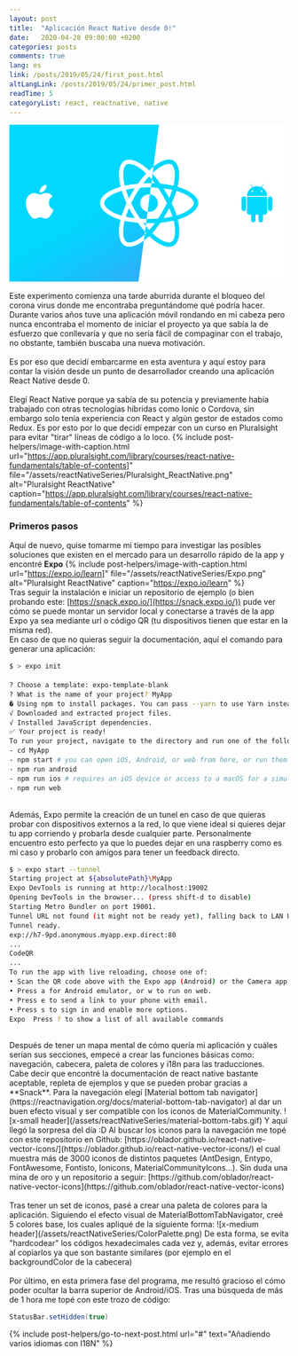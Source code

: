```yaml
---
layout: post
title:  "Aplicación React Native desde 0!"
date:   2020-04-28 09:00:00 +0200
categories: posts
comments: true
lang: es
link: /posts/2019/05/24/first_post.html
altLangLink: /posts/2019/05/24/primer_post.html
readTime: 5
categoryList: react, reactnative, native
---
```

![x-large header](/assets/reactNativeSeries/ReactNative.png)

Este experimento comienza una tarde aburrida durante el bloqueo del corona virus donde me encontraba preguntándome qué podría hacer. 
Durante varios años tuve una aplicación móvil rondando en mi cabeza pero nunca encontraba el momento de iniciar el proyecto ya que sabía la de esfuerzo que conllevaría y que no sería fácil de compaginar con el trabajo, no obstante, también buscaba una nueva motivación.
<br>
<br>
Es por eso que decidí embarcarme en esta aventura y aquí estoy para contar la visión desde un punto de desarrollador creando una aplicación React Native desde 0.
<br>
<br>
Elegí React Native porque ya sabía de su potencia y previamente había trabajado con otras tecnologías híbridas como Ionic o Cordova, sin embargo solo tenía experiencia con React y algún gestor de estados como Redux.
Es por esto por lo que decidí empezar con un curso en Pluralsight para evitar "tirar" líneas de código a lo loco.
{% include post-helpers/image-with-caption.html url="https://app.pluralsight.com/library/courses/react-native-fundamentals/table-of-contents]" 
file="/assets/reactNativeSeries/Pluralsight_ReactNative.png" alt="Pluralsight ReactNative" caption="https://app.pluralsight.com/library/courses/react-native-fundamentals/table-of-contents" %}
### Primeros pasos
Aquí de nuevo, quise tomarme mi tiempo para investigar las posibles soluciones que existen en el mercado para un desarrollo rápido de la app y encontré **Expo**
{% include post-helpers/image-with-caption.html url="https://expo.io/learn]"
file="/assets/reactNativeSeries/Expo.png" alt="Pluralsight ReactNative" caption="https://expo.io/learn" %}
<br>
Tras seguir la instalación e iniciar un repositorio de ejemplo (o bien probando este: [https://snack.expo.io/](https://snack.expo.io/)) pude ver cómo se puede montar un servidor local y conectarse a través de la app Expo ya sea mediante url o código QR (tu dispositivos tienen que estar en la misma red).
<br>
En caso de que no quieras seguir la documentación, aquí el comando para generar una aplicación:
```bash
$ > expo init 

? Choose a template: expo-template-blank
? What is the name of your project? MyApp
� Using npm to install packages. You can pass --yarn to use Yarn instead.
√ Downloaded and extracted project files.
√ Installed JavaScript dependencies.
✅ Your project is ready!
To run your project, navigate to the directory and run one of the following npm commands.
- cd MyApp
- npm start # you can open iOS, Android, or web from here, or run them directly with the commands below.
- npm run android 
- npm run ios # requires an iOS device or access to a macOS for a simulator
- npm run web
```
<br>
Además, Expo permite la creación de un tunel en caso de que quieras probar con dispositivos externos a la red, lo que viene ideal si quieres dejar tu app corriendo y probarla desde cualquier parte. Personalmente encuentro esto perfecto ya que lo puedes dejar en una raspberry como es mi caso y probarlo con amigos para tener un feedback directo.

```bash
$ > expo start --tunnel
Starting project at ${absolutePath}\MyApp
Expo DevTools is running at http://localhost:19002
Opening DevTools in the browser... (press shift-d to disable)
Starting Metro Bundler on port 19001.
Tunnel URL not found (it might not be ready yet), falling back to LAN URL.
Tunnel ready. 
exp://h7-9pd.anonymous.myapp.exp.direct:80
...
CodeQR
...
To run the app with live reloading, choose one of:
• Scan the QR code above with the Expo app (Android) or the Camera app (iOS).
• Press a for Android emulator, or w to run on web.
• Press e to send a link to your phone with email. 
• Press s to sign in and enable more options.
Expo  Press ? to show a list of all available commands
``` 
<br>
Después de tener un mapa mental de cómo quería mi aplicación y cuáles serían sus secciones, empecé a crear las funciones básicas como: navegación, cabecera, paleta de colores y i18n para las traducciones.
<br>
Cabe decir que encontré la documentación de react native bastante aceptable, repleta de ejemplos y que se pueden probar gracias a **Snack**. Para la navegación elegí [Material bottom tab navigator](https://reactnavigation.org/docs/material-bottom-tab-navigator) al dar un buen efecto visual y ser compatible con los iconos de MaterialCommunity.
![x-small header](/assets/reactNativeSeries/material-bottom-tabs.gif)
Y aquí llegó la sorpresa del día :D Al buscar los iconos para la navegación me topé con este repositorio en Github: [https://oblador.github.io/react-native-vector-icons/](https://oblador.github.io/react-native-vector-icons/) el cual muestra más de 3000 iconos de distintos paquetes (AntDesign, Entypo, FontAwesome, Fontisto, Ionicons, MaterialCommunityIcons...). Sin duda una mina de oro y un repositorio a seguir: [https://github.com/oblador/react-native-vector-icons](https://github.com/oblador/react-native-vector-icons)
<br>
<br>
Tras tener un set de iconos, pasé a crear una paleta de colores para la aplicación. Siguiendo el efecto visual de MaterialBottomTabNavigator, creé 5 colores base, los cuales apliqué de la siguiente forma:
![x-medium header](/assets/reactNativeSeries/ColorPalette.png)
De esta forma, se evita "hardcodear" los códigos hexadecimales cada vez y, además, evitar errores al copiarlos ya que son bastante similares (por ejemplo en el backgroundColor de la cabecera)
<br>
<br>
Por último, en esta primera fase del programa, me resultó gracioso el cómo poder ocultar la barra superior de Android/iOS. Tras una búsqueda de más de 1 hora me topé con este trozo de código:

```java
StatusBar.setHidden(true)
```  

{% include post-helpers/go-to-next-post.html url="#" text="Añadiendo varios idiomas con I18N" %}
<br>
